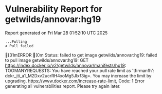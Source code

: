 # Vulnerability Report for getwilds/annovar:hg19

Report generated on Fri Mar 28 01:52:10 UTC 2025

    ...Pulling
    ✗ Pull failed
[31mERROR  [0m Status: failed to get image getwilds/annovar:hg19: failed to pull image getwilds/annovar:hg19: GET https://index.docker.io/v2/getwilds/annovar/manifests/hg19: TOOMANYREQUESTS: You have reached your pull rate limit as 'tfirmanfh': dckr_jti_a1_M2Dxv2ucrRH4xoMg5Jlxf3ig=. You may increase the limit by upgrading. https://www.docker.com/increase-rate-limit, Code: 1 
Error generating all vulnerabilities report. Please try again later.
